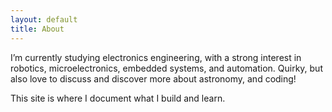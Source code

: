 ```yaml
---
layout: default
title: About
---
```


I’m currently studying electronics engineering, with a strong interest in robotics, microelectronics, embedded systems, and automation.
Quirky, but also love to discuss and discover more about astronomy, and coding!

This site is where I document what I build and learn.
